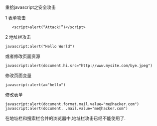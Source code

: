 重拾javascript之安全攻击

1 表单攻击

       <script>alert(“Attack!”)</script>

2 地址栏攻击

    javascript:alert("Hello World")

或者修改页面资源

    javascript:alert(document.hi.src="http://www.mysite.com/bye.jpeg")

修改页面变量

    javascript:alert(a="hello")

修改表单

    javascript:alert(document.format.mail.value="me@hacker.com")
    javascript:alert(document. .mail.value="me@hacker.com")



在地址栏和搜索栏合并的浏览器中,地址栏攻击已经不能使用了.
